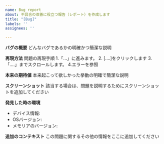 ```yaml
---
name: Bug report
about: 不具合の改善に役立つ報告（レポート）を作成します
title: "[Bug]"
labels: ''
assignees: ''

---
```


**バグの概要**
どんなバグであるかの明確かつ簡潔な説明

 **再現方法**
問題の再現手順
1.「...」に進みます。
2. [....]をクリックします 
3.「....」までスクロールします。 
4.エラーを参照

**本来の期待値**
本来起こって欲しかった挙動の明確で簡潔な説明

**スクリーンショット**
該当する場合は、問題を説明するためにスクリーンショットを追加してください

**発見した時の環境**
   - デバイス情報: 
   - OSバージョン:  
   - メモリアのバージョン: 

**追加のコンテキスト**
この問題に関するその他の情報をここに追加してください

